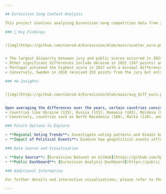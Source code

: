 ```yaml
---

## Eurovision Song Contest Analysis

This project involves analyzing Eurovision song competition data from 2016 to 2024, focusing on jury and public voting scores. The dataset provides insights into the differences between jury and public perceptions across various countries and years.

### 🔑 Key Findings


![img](https://github.com/nimrod-d/Eurovision/blob/main/scatter_euro.png)


- The largest disparity between jury and public scores occurred in 2024, where Israel experienced a 271-point difference favoring the public vote.
- Other significant differences include Ukraine in 2022 (247 points) and Norway in 2019 (251 points).
- Portugal achieved the highest score in 2017 with a minimal difference of 758 points, setting a historical record.
- Conversely, Sweden in 2018 received 253 points from the jury but only 21 from the public, highlighting a notable disparity in favor of the jury.

### 👓 Insights


![img](https://github.com/nimrod-d/Eurovision/blob/main/avg_diff_euro.png)


Upon averaging the differences over the years, certain countries consistently lean towards higher public or jury scores:
- Countries like Ukraine (135), Russia (115), Romania (103), Moldova (93), and Poland (90) tend to receive higher public scores.
- Conversely, countries such as North Macedonia (189), Malta (116), and Australia (105) typically score higher with the jury.

### Future Options to Explore

- **Regional Voting Trends**: Investigate voting patterns and biases between different regions within Eurovision, exploring voting blocs.
- **Impact of Political Events**: Examine how geopolitical events influence voting behaviors and scores.

### Data Source and Visualization

- **Data Source**: [Eurovision Dataset on GitHub](https://github.com/Spijkervet/eurovision-dataset)
- **Public Dashboard**: [Eurovision Analysis Dashboard](https://public.tableau.com/views/eurovision_analysis/Dashboard1?:language=en-US&:sid=&:display_count=n&:origin=viz_share_link)

### Additional Information

For further details and interactive visualizations, please refer to the [Public Tableau](https://public.tableau.com/views/eurovision_analysis/Dashboard1?:language=en-US&:sid=&:display_count=n&:origin=viz_share_link).

---
```


